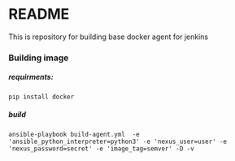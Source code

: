 # README #

This is repository for building base docker agent for jenkins

### Building image ###

##### requirments: #####

```
pip install docker
```

##### build ######
```
ansible-playbook build-agent.yml  -e 'ansible_python_interpreter=python3' -e 'nexus_user=user' -e 'nexus_password=secret' -e 'image_tag=semver' -D -v
```

